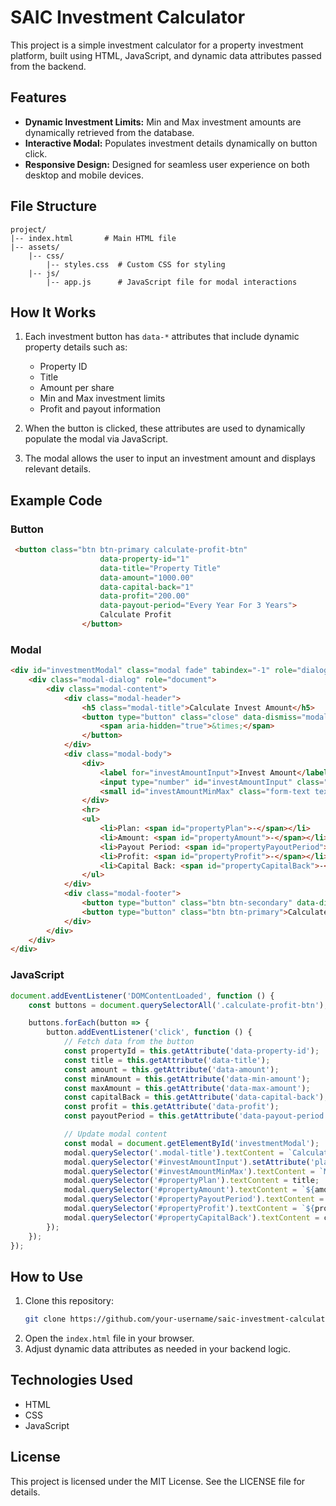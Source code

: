 # SAIC Investment Calculator

This project is a simple investment calculator for a property investment platform, built using HTML, JavaScript, and dynamic data attributes passed from the backend.

## Features
- **Dynamic Investment Limits:** Min and Max investment amounts are dynamically retrieved from the database.
- **Interactive Modal:** Populates investment details dynamically on button click.
- **Responsive Design:** Designed for seamless user experience on both desktop and mobile devices.

## File Structure
```
project/
|-- index.html       # Main HTML file
|-- assets/
    |-- css/
        |-- styles.css  # Custom CSS for styling
    |-- js/
        |-- app.js      # JavaScript file for modal interactions
```

## How It Works
1. Each investment button has `data-*` attributes that include dynamic property details such as:
   - Property ID
   - Title
   - Amount per share
   - Min and Max investment limits
   - Profit and payout information

2. When the button is clicked, these attributes are used to dynamically populate the modal via JavaScript.

3. The modal allows the user to input an investment amount and displays relevant details.

## Example Code
### Button
```html
 <button class="btn btn-primary calculate-profit-btn" 
                    data-property-id="1"
                    data-title="Property Title"
                    data-amount="1000.00"
                    data-capital-back="1"
                    data-profit="200.00"
                    data-payout-period="Every Year For 3 Years">
                    Calculate Profit
                </button>
```

### Modal
```html
<div id="investmentModal" class="modal fade" tabindex="-1" role="dialog">
    <div class="modal-dialog" role="document">
        <div class="modal-content">
            <div class="modal-header">
                <h5 class="modal-title">Calculate Invest Amount</h5>
                <button type="button" class="close" data-dismiss="modal" aria-label="Close">
                    <span aria-hidden="true">&times;</span>
                </button>
            </div>
            <div class="modal-body">
                <div>
                    <label for="investAmountInput">Invest Amount</label>
                    <input type="number" id="investAmountInput" class="form-control">
                    <small id="investAmountMinMax" class="form-text text-muted">Min-Max invest amount 0.00 - 0.00</small>
                </div>
                <hr>
                <ul>
                    <li>Plan: <span id="propertyPlan">-</span></li>
                    <li>Amount: <span id="propertyAmount">-</span></li>
                    <li>Payout Period: <span id="propertyPayoutPeriod">-</span></li>
                    <li>Profit: <span id="propertyProfit">-</span></li>
                    <li>Capital Back: <span id="propertyCapitalBack">-</span></li>
                </ul>
            </div>
            <div class="modal-footer">
                <button type="button" class="btn btn-secondary" data-dismiss="modal">Close</button>
                <button type="button" class="btn btn-primary">Calculate</button>
            </div>
        </div>
    </div>
</div>
```

### JavaScript
```javascript
document.addEventListener('DOMContentLoaded', function () {
    const buttons = document.querySelectorAll('.calculate-profit-btn');

    buttons.forEach(button => {
        button.addEventListener('click', function () {
            // Fetch data from the button
            const propertyId = this.getAttribute('data-property-id');
            const title = this.getAttribute('data-title');
            const amount = this.getAttribute('data-amount');
            const minAmount = this.getAttribute('data-min-amount');
            const maxAmount = this.getAttribute('data-max-amount');
            const capitalBack = this.getAttribute('data-capital-back');
            const profit = this.getAttribute('data-profit');
            const payoutPeriod = this.getAttribute('data-payout-period');

            // Update modal content
            const modal = document.getElementById('investmentModal');
            modal.querySelector('.modal-title').textContent = `Calculate Invest Amount for ${title}`;
            modal.querySelector('#investAmountInput').setAttribute('placeholder', `Min-Max ${minAmount} - ${maxAmount}`);
            modal.querySelector('#investAmountMinMax').textContent = `Min-Max invest amount ${minAmount} - ${maxAmount}`;
            modal.querySelector('#propertyPlan').textContent = title;
            modal.querySelector('#propertyAmount').textContent = `${amount} EUR`;
            modal.querySelector('#propertyPayoutPeriod').textContent = payoutPeriod;
            modal.querySelector('#propertyProfit').textContent = `${profit} EUR`;
            modal.querySelector('#propertyCapitalBack').textContent = capitalBack === '1' ? 'YES' : 'NO';
        });
    });
});
```

## How to Use
1. Clone this repository:
   ```bash
   git clone https://github.com/your-username/saic-investment-calculator.git
   ```
2. Open the `index.html` file in your browser.
3. Adjust dynamic data attributes as needed in your backend logic.

## Technologies Used
- HTML
- CSS
- JavaScript

## License
This project is licensed under the MIT License. See the LICENSE file for details.
